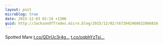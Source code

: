 ```yaml
---
layout: post
microblog: true
date: 2015-12-03 02:19 +1300
guid: http://JacksonOfTrades.micro.blog/2015/12/02/t672042468632866816.html
---
```

Spotted Mare [t.co/QDrUc3r4g...](https://t.co/QDrUc3r4gw) [t.co/oqbhYzTsi...](https://t.co/oqbhYzTsiU)
